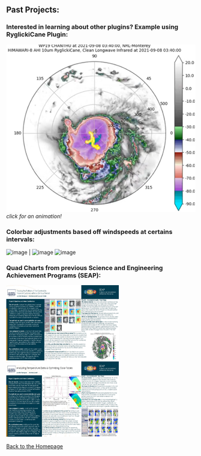 ## Past Projects: 

### Interested in learning about other plugins? Example using RyglickiCane Plugin:

[![ChanthuAnimation](./Screenshot-2025-09-05-015104.png)](https://youtu.be/FAWHeC7kQzw)
*click for an animation!*

### Colorbar adjustments based off windspeeds at certains intervals:

<img width="250" height="275" alt="image" src="https://github.com/user-attachments/assets/2efece64-ee7d-4d65-ba09-905685a2d225" /> | <img width="250" height="275" alt="image" src="https://github.com/user-attachments/assets/1041e470-8104-439a-a197-5f4f697c8ba9" />
<img width="450" height="325" alt="image" src="https://github.com/user-attachments/assets/c8d42b80-2284-4df7-ad32-b96f6dda55af" />

### Quad Charts from previous Science and Engineering Achievement Programs (SEAP):

<img src="QuadChartSEAP2023_thompson.jpg" width="300" height="200"> 
<img src="QuadChartSEAP2024_final_thompson.jpg" width="300" height="200">


[Back to the Homepage](./index.md)
